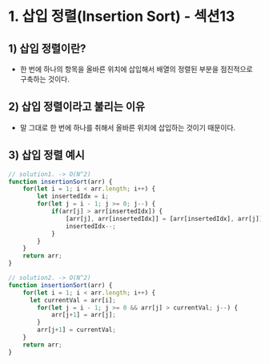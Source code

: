# 1. 삽입 정렬(Insertion Sort) - 섹션13

## 1) 삽입 정렬이란?

- 한 번에 하나의 항목을 올바른 위치에 삽입해서 배열의 정렬된 부분을 점진적으로 구축하는 것이다.

## 2) 삽입 정렬이라고 불리는 이유

- 말 그대로 한 번에 하나를 취해서 올바른 위치에 삽입하는 것이기 때문이다.

## 3) 삽입 정렬 예시

```jsx
// solution1. -> O(N^2)
function insertionSort(arr) {
    for(let i = 1; i < arr.length; i++) {
        let insertedIdx = i;
        for(let j = i - 1; j >= 0; j--) {
            if(arr[j] > arr[insertedIdx]) {
                [arr[j], arr[insertedIdx]] = [arr[insertedIdx], arr[j]]
                insertedIdx--;
            }
        }
    }
    return arr;
}

// solution2. -> O(N^2)
function insertionSort(arr) {
	for(let i = 1; i < arr.length; i++) {
	  let currentVal = arr[i];
		for(let j = i - 1; j >= 0 && arr[j] > currentVal; j--) {
			arr[j+1] = arr[j];
		}
		arr[j+1] = currentVal;
	}
	return arr;
}
```
